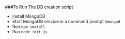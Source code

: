 ###To Run The DB creation script

- Install MongoDB
- Start MongoDB service in a command prompt ```$mongod```
- Run ```npm install```
- Run ```node init.js```